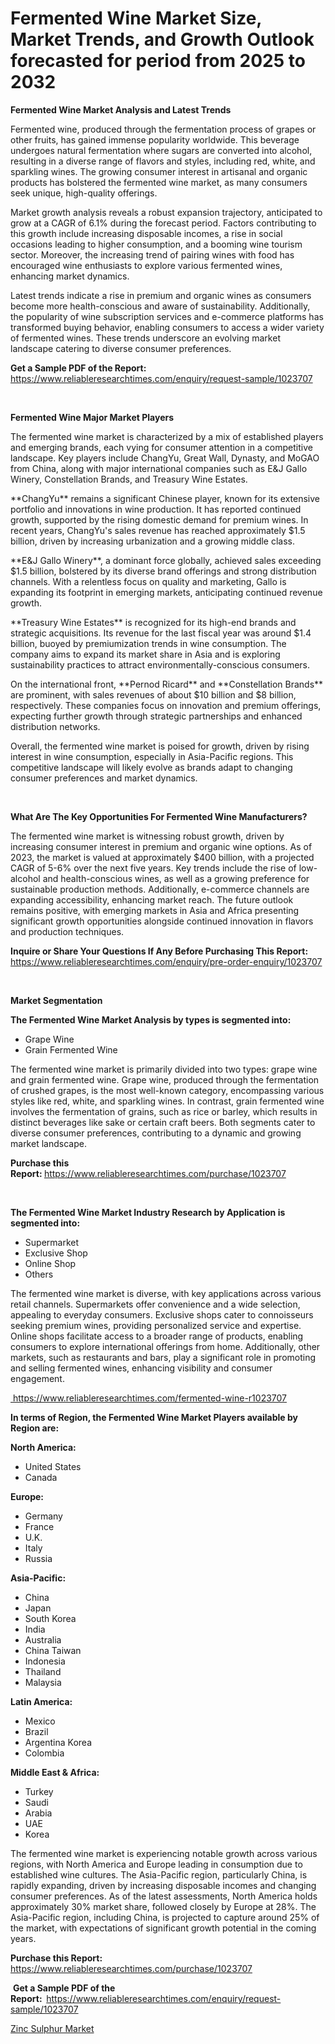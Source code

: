 <p><h1>Fermented Wine Market Size, Market Trends, and Growth Outlook forecasted for period from 2025 to 2032</h1></p><p><strong>Fermented Wine Market Analysis and Latest Trends</strong></p>
<p><p>Fermented wine, produced through the fermentation process of grapes or other fruits, has gained immense popularity worldwide. This beverage undergoes natural fermentation where sugars are converted into alcohol, resulting in a diverse range of flavors and styles, including red, white, and sparkling wines. The growing consumer interest in artisanal and organic products has bolstered the fermented wine market, as many consumers seek unique, high-quality offerings.</p><p>Market growth analysis reveals a robust expansion trajectory, anticipated to grow at a CAGR of 6.1% during the forecast period. Factors contributing to this growth include increasing disposable incomes, a rise in social occasions leading to higher consumption, and a booming wine tourism sector. Moreover, the increasing trend of pairing wines with food has encouraged wine enthusiasts to explore various fermented wines, enhancing market dynamics.</p><p>Latest trends indicate a rise in premium and organic wines as consumers become more health-conscious and aware of sustainability. Additionally, the popularity of wine subscription services and e-commerce platforms has transformed buying behavior, enabling consumers to access a wider variety of fermented wines. These trends underscore an evolving market landscape catering to diverse consumer preferences.</p></p>
<p><strong>Get a Sample PDF of the Report:&nbsp;</strong> <a href="https://www.reliableresearchtimes.com/enquiry/request-sample/1023707?utm_campaign=2203&utm_medium=2&utm_source=Github&utm_content=ia&utm_term=05032025&utm_id=fermented-wine">https://www.reliableresearchtimes.com/enquiry/request-sample/1023707</a></p>
<p>&nbsp;</p>
<p><strong>Fermented Wine Major Market Players</strong></p>
<p><p>The fermented wine market is characterized by a mix of established players and emerging brands, each vying for consumer attention in a competitive landscape. Key players include ChangYu, Great Wall, Dynasty, and MoGAO from China, along with major international companies such as E&J Gallo Winery, Constellation Brands, and Treasury Wine Estates.</p><p>**ChangYu** remains a significant Chinese player, known for its extensive portfolio and innovations in wine production. It has reported continued growth, supported by the rising domestic demand for premium wines. In recent years, ChangYu's sales revenue has reached approximately $1.5 billion, driven by increasing urbanization and a growing middle class.</p><p>**E&J Gallo Winery**, a dominant force globally, achieved sales exceeding $1.5 billion, bolstered by its diverse brand offerings and strong distribution channels. With a relentless focus on quality and marketing, Gallo is expanding its footprint in emerging markets, anticipating continued revenue growth.</p><p>**Treasury Wine Estates** is recognized for its high-end brands and strategic acquisitions. Its revenue for the last fiscal year was around $1.4 billion, buoyed by premiumization trends in wine consumption. The company aims to expand its market share in Asia and is exploring sustainability practices to attract environmentally-conscious consumers.</p><p>On the international front, **Pernod Ricard** and **Constellation Brands** are prominent, with sales revenues of about $10 billion and $8 billion, respectively. These companies focus on innovation and premium offerings, expecting further growth through strategic partnerships and enhanced distribution networks.</p><p>Overall, the fermented wine market is poised for growth, driven by rising interest in wine consumption, especially in Asia-Pacific regions. This competitive landscape will likely evolve as brands adapt to changing consumer preferences and market dynamics.</p></p>
<p>&nbsp;</p>
<p><strong>What Are The Key Opportunities For Fermented Wine Manufacturers?</strong></p>
<p><p>The fermented wine market is witnessing robust growth, driven by increasing consumer interest in premium and organic wine options. As of 2023, the market is valued at approximately $400 billion, with a projected CAGR of 5-6% over the next five years. Key trends include the rise of low-alcohol and health-conscious wines, as well as a growing preference for sustainable production methods. Additionally, e-commerce channels are expanding accessibility, enhancing market reach. The future outlook remains positive, with emerging markets in Asia and Africa presenting significant growth opportunities alongside continued innovation in flavors and production techniques.</p></p>
<p><strong>Inquire or Share Your Questions If Any Before Purchasing This Report:</strong> <a href="https://www.reliableresearchtimes.com/enquiry/pre-order-enquiry/1023707?utm_campaign=2203&utm_medium=2&utm_source=Github&utm_content=ia&utm_term=05032025&utm_id=fermented-wine">https://www.reliableresearchtimes.com/enquiry/pre-order-enquiry/1023707</a></p>
<p>&nbsp;</p>
<p><strong>Market Segmentation</strong></p>
<p><strong>The Fermented Wine Market Analysis by types is segmented into:</strong></p>
<p><ul><li>Grape Wine</li><li>Grain Fermented Wine</li></ul></p>
<p><p>The fermented wine market is primarily divided into two types: grape wine and grain fermented wine. Grape wine, produced through the fermentation of crushed grapes, is the most well-known category, encompassing various styles like red, white, and sparkling wines. In contrast, grain fermented wine involves the fermentation of grains, such as rice or barley, which results in distinct beverages like sake or certain craft beers. Both segments cater to diverse consumer preferences, contributing to a dynamic and growing market landscape.</p></p>
<p><strong>Purchase this Report:&nbsp;</strong><a href="https://www.reliableresearchtimes.com/purchase/1023707?utm_campaign=2203&utm_medium=2&utm_source=Github&utm_content=ia&utm_term=05032025&utm_id=fermented-wine">https://www.reliableresearchtimes.com/purchase/1023707</a></p>
<p>&nbsp;</p>
<p><strong>The Fermented Wine Market Industry Research by Application is segmented into:</strong></p>
<p><ul><li>Supermarket</li><li>Exclusive Shop</li><li>Online Shop</li><li>Others</li></ul></p>
<p><p>The fermented wine market is diverse, with key applications across various retail channels. Supermarkets offer convenience and a wide selection, appealing to everyday consumers. Exclusive shops cater to connoisseurs seeking premium wines, providing personalized service and expertise. Online shops facilitate access to a broader range of products, enabling consumers to explore international offerings from home. Additionally, other markets, such as restaurants and bars, play a significant role in promoting and selling fermented wines, enhancing visibility and consumer engagement.</p></p>
<p><a href="https://www.reliableresearchtimes.com/fermented-wine-r1023707?utm_campaign=2203&utm_medium=2&utm_source=Github&utm_content=ia&utm_term=05032025&utm_id=fermented-wine">&nbsp;https://www.reliableresearchtimes.com/fermented-wine-r1023707</a></p>
<p><strong>In terms of Region, the Fermented Wine Market Players available by Region are:</strong></p>
<p>
    <p> <strong> North America: </strong>
        <ul>
            <li>United States</li>
            <li>Canada</li>
        </ul>
        </p> 
    <p> <strong> Europe: </strong>
        <ul>
            <li>Germany</li>
            <li>France</li>
            <li>U.K.</li>
            <li>Italy</li>
            <li>Russia</li>
        </ul>
        </p> 
    <p> <strong> Asia-Pacific: </strong>
        <ul>
            <li>China</li>
            <li>Japan</li>
            <li>South Korea</li>
            <li>India</li>
            <li>Australia</li>
            <li>China Taiwan</li>
            <li>Indonesia</li>
            <li>Thailand</li>
            <li>Malaysia</li>
        </ul>
        </p> 
    <p> <strong> Latin America: </strong>
        <ul>
            <li>Mexico</li>
            <li>Brazil</li>
            <li>Argentina Korea</li>
            <li>Colombia</li>
        </ul>
        </p> 
    <p> <strong> Middle East & Africa: </strong>
        <ul>
            <li>Turkey</li>
            <li>Saudi</li>
            <li>Arabia</li>
            <li>UAE</li>
            <li>Korea</li>
        </ul>
    </p>
    </p>
<p><p>The fermented wine market is experiencing notable growth across various regions, with North America and Europe leading in consumption due to established wine cultures. The Asia-Pacific region, particularly China, is rapidly expanding, driven by increasing disposable incomes and changing consumer preferences. As of the latest assessments, North America holds approximately 30% market share, followed closely by Europe at 28%. The Asia-Pacific region, including China, is projected to capture around 25% of the market, with expectations of significant growth potential in the coming years.</p></p>
<p><strong>Purchase this Report: </strong><a href="https://www.reliableresearchtimes.com/purchase/1023707?utm_campaign=2203&utm_medium=2&utm_source=Github&utm_content=ia&utm_term=05032025&utm_id=fermented-wine">https://www.reliableresearchtimes.com/purchase/1023707</a></p>
<p>&nbsp;<strong>Get a Sample PDF of the Report:&nbsp;&nbsp;</strong><a href="https://www.reliableresearchtimes.com/enquiry/request-sample/1023707?utm_campaign=2203&utm_medium=2&utm_source=Github&utm_content=ia&utm_term=05032025&utm_id=fermented-wine">https://www.reliableresearchtimes.com/enquiry/request-sample/1023707</a></p>
<p><strong></strong></p>
<p><p><a href="https://github.com/HobertDavis43/Market-Research-Report-List-1/blob/main/zinc-sulphur-market.md?utm_campaign=2203&utm_medium=2&utm_source=Github&utm_content=ia&utm_term=05032025&utm_id=fermented-wine">Zinc Sulphur Market</a></p></p>